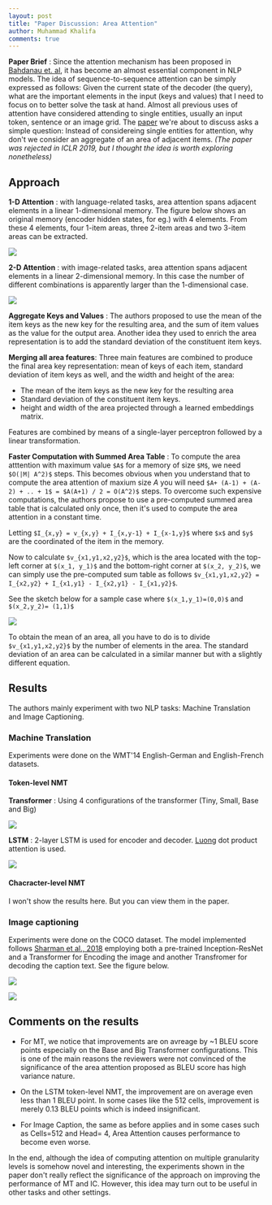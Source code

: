 ```yaml
---
layout: post
title: "Paper Discussion: Area Attention"
author: Muhammad Khalifa
comments: true
---
```





<!--more-->

**Paper Brief**  : Since the attention mechanism has been proposed in [Bahdanau et. al](https://arxiv.org/abs/1409.0473),  it has become an almost essential component in NLP models. The idea of sequence-to-sequence attention can be simply expressed as follows: Given the current state of the decoder (the query), what are the important elements in the input (keys and values) that I need to focus on to better solve the task at hand.
Almost all previous uses of attention have considered attending to single entities, usually an input token, sentence or an image grid. The [paper](https://arxiv.org/abs/1810.10126) we're about to discuss asks a simple question: Instead of considereing single entities for attention, why don't we consider an aggregate of an area of adjacent items. *(The paper was rejected in ICLR 2019, but I thought the idea is worth exploring nonetheless)*

## Approach 


**1-D Attention** : with language-related tasks, area attention spans adjacent elements in a linear 1-dimensional memory. The figure below shows an original memory (encoder hidden states, for eg.) with 4 elements. From these 4 elements, four 1-item areas, three 2-item areas and two 3-item areas can be extracted. 

![](/images/1d-aa.PNG)


**2-D Attention** : with image-related tasks, area attention spans adjacent elements in a linear 2-dimensional memory. In this case the number of different combinations is apparently larger than the 1-dimensional case.

![](/images/2d-aa.PNG)

**Aggregate Keys and Values** : The authors proposed to use the mean of the item keys as the new key for the resulting area, and the sum of item values as the value for the output area. Another idea they used to enrich the area representation is to add the standard deviation of the constituent item keys.


**Merging all area features**: Three main features are combined to produce the final area key representation: mean of keys of each item, standard deviation of item keys as well, and the width and height of the area: 

* The mean of the item keys as the new key for the resulting area
* Standard deviation of the constituent item keys.
* height and width of the area projected through a learned embeddings matrix.

Features are combined by means of a single-layer perceptron followed by a linear transformation.


**Faster Computation with Summed Area Table** : To compute the area atttention with maximum value `$A$` for a memory of size `$M$`, we need `$O(|M| A^2)$` steps. This becomes obvious when you understand that to compute the area attention of maxium size $A$ you will need `$A+ (A-1) + (A-2) + .. + 1$ = $A(A+1) / 2 = O(A^2)$` steps. To overcome such expensive computations, the authors propose to use a pre-computed summed area table that is calculated only once, then it's used to compute the area attention in a constant time.

Letting `$I_{x,y} = v_{x,y} + I_{x,y-1} + I_{x-1,y}$`
where `$x$` and `$y$` are the coordinated of the item in the memory.

Now to calculate `$v_{x1,y1,x2,y2}$`, which is the area located with the top-left corner at `$(x_1, y_1)$` and the bottom-right corner at `$(x_2, y_2)$`, we can simply use the pre-computed sum table as follows 
`$v_{x1,y1,x2,y2} = I_{x2,y2} + I_{x1,y1} - I_{x2,y1} - I_{x1,y2}$`.

 See the sketch below for a sample case where `$(x_1,y_1)=(0,0)$` and `$(x_2,y_2)= (1,1)$`

 ![](/images/aa-sum.PNG)

 To obtain the mean of an area, all you have to do is to divide `$v_{x1,y1,x2,y2}$` by the number of elements in the area. The standard deviation of an area can be calculated in a similar manner but with a slightly different equation.


## Results

The authors mainly experiment with two NLP tasks: Machine Translation and Image Captioning.

### Machine Translation 
Experiments were done on the WMT'14 English-German and English-French datasets.
#### Token-level NMT 
**Transformer** : Using 4 configurations of the transformer (Tiny, Small, Base and Big)

![](/images/transformer-aa.PNG)


**LSTM** : 2-layer LSTM is used for encoder and decoder. [Luong](https://arxiv.org/abs/1508.04025) dot product attention is used. 

![](/images/lstm-aa.PNG)


#### Chacracter-level NMT
I won't show the results here. But you can view them in the paper.


### Image captioning 
Experiments were done on the COCO dataset. The model implemented follows [Sharman et al., 2018](https://aclweb.org/anthology/P18-1238) employing both a pre-trained Inception-ResNet and a Transformer for Encoding the image and another Transfromer for decoding the caption text. See the figure below.

![](/images/sharman.PNG)


![](/images/ic-aa.PNG)


## Comments on the results

* For MT, we notice that improvements are on avreage by ~1 BLEU score points especially on the Base and Big Transformer configurations. This is one of the main reasons the reviewers were not convinced of the significance of the area attention proposed as BLEU score has high variance nature.

* On the LSTM token-level NMT, the improvement are on average even less than 1 BLEU point. In some cases like the 512 cells, improvement is merely 0.13 BLEU points which is indeed insignificant.

* For Image Caption, the same as before applies and in some cases such as Cells=512 and Head= 4, Area Attention causes performance to become even worse.

In the end, although the idea of computing attention on multiple granularity levels is somehow novel and interesting, the experiments shown in the paper don't really reflect the significance of the approach on improving the performance of MT and IC. However, this idea may turn out to be useful in other tasks and other settings.





